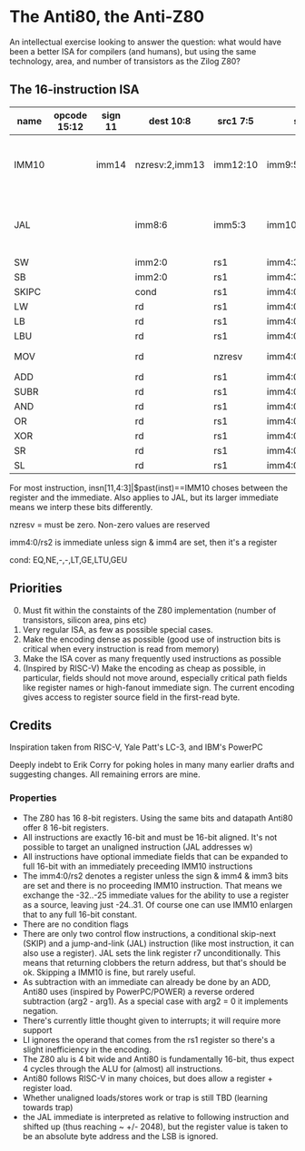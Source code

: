 # The Anti80, the Anti-Z80

An intellectual exercise looking to answer the question: what would have been a better ISA for compilers (and humans), but using the same technology, area, and number of transistors as the Zilog Z80?

## The 16-instruction ISA

| name  | opcode 15:12 | sign 11 | dest 10:8      | src1 7:5 | src2 4:0           | Comments                                                                      |
| ----- | ------------ | ------- | -------------- | -------- | ------------------ | ----------------------------------------------------------------------------- |
| IMM10 |              | imm14   | nzresv:2,imm13 | imm12:10 | imm9:5             | Interlocking prefix, affects the immediate field of the following instruction |
| JAL   |              |         | imm8:6         | imm5:3   | imm10:9,imm2:0/rs2 | NB: sign&imm10&imm9 ? rs2 : signed immediate {sign,imm10:0}                   |
| SW    |              |         | imm2:0         | rs1      | imm4:3,rs2         |
| SB    |              |         | imm2:0         | rs1      | imm4:3,rs2         |
| SKIPC |              |         | cond           | rs1      | imm4:0/rs2         |
| LW    |              |         | rd             | rs1      | imm4:0/rs2         |
| LB    |              |         | rd             | rs1      | imm4:0/rs2         |
| LBU   |              |         | rd             | rs1      | imm4:0/rs2         |
| MOV   |              |         | rd             | nzresv   | imm4:0/rs2         | rs1 value is ignored                                                          |
| ADD   |              |         | rd             | rs1      | imm4:0/rs2         |
| SUBR  |              |         | rd             | rs1      | imm4:0/rs2         |
| AND   |              |         | rd             | rs1      | imm4:0/rs2         |
| OR    |              |         | rd             | rs1      | imm4:0/rs2         |
| XOR   |              |         | rd             | rs1      | imm4:0/rs2         |
| SR    |              |         | rd             | rs1      | imm4:0/rs2         | imm3 ? sra : srl                                                              |
| SL    |              |         | rd             | rs1      | imm4:0/rs2         |

For most instruction, insn[11,4:3]|$past(inst)==IMM10 choses between the register and the immediate.  Also applies to JAL, but its larger immediate means we interp these bits differently.

nzresv = must be zero. Non-zero values are reserved

imm4:0/rs2 is immediate unless sign & imm4 are set, then it's a register

cond: EQ,NE,-,-,LT,GE,LTU,GEU

## Priorities

0. Must fit within the constaints of the Z80 implementation (number of transistors, silicon area, pins etc)
1. Very regular ISA, as few as possible special cases.
2. Make the encoding dense as possible (good use of instruction bits is critical when every instruction is read from memory)
3. Make the ISA cover as many frequently used instructions as possible
4. (Inspired by RISC-V) Make the encoding as cheap as possible, in particular, fields should not move around, especially critical path fields like register names or high-fanout immediate sign.  The current encoding gives access to register source field in the first-read byte.

## Credits

Inspiration taken from RISC-V, Yale Patt's LC-3, and IBM's PowerPC

Deeply indebt to Erik Corry for poking holes in many many earlier drafts and suggesting changes.  All remaining errors are mine.

### Properties
- The Z80 has 16 8-bit registers. Using the same bits and datapath Anti80 offer 8 16-bit registers.
- All instructions are exactly 16-bit and must be 16-bit aligned.  It's not possible to target an unaligned instruction (JAL addresses w)
- All instructions have optional immediate fields that can be expanded to full 16-bit with an immediately preceeding IMM10 instructions
- The imm4:0/rs2 denotes a register unless the sign & imm4 & imm3 bits are set and there is no proceeding IMM10 instruction.  That means we exchange the -32..-25 immediate values for the ability to use a register as a source, leaving just -24..31.  Of course one can use IMM10 enlargen that to any full 16-bit constant.
- There are no condition flags
- There are only two control flow instructions, a conditional skip-next (SKIP) and a jump-and-link (JAL) instruction (like most instruction, it can also use a register).  JAL sets the link register r7 unconditionally.  This means that returning clobbers the return address, but that's  should be ok.  Skipping a IMM10 is fine, but rarely useful.
- As subtraction with an immediate can already be done by an ADD, Anti80 uses (inspired by PowerPC/POWER) a reverse ordered subtraction (arg2 - arg1).  As a special case with arg2 = 0 it implements negation.
- There's currently little thought given to interrupts; it will require more support
- LI ignores the operand that comes from the rs1 register so there's a slight inefficiency in the encoding.
- The Z80 alu is 4 bit wide and Anti80 is fundamentally 16-bit, thus expect 4 cycles through the ALU for (almost) all instructions.
- Anti80 follows RISC-V in many choices, but does allow a register + register load.
- Whether unaligned loads/stores work or trap is still TBD (learning towards trap)
- the JAL immediate is interpreted as relative to following instruction and shifted up (thus reaching ~ +/- 2048), but the register value is taken to be an absolute byte address and the LSB is ignored.
